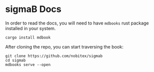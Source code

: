# sigmaB Docs

In order to read the docs, you will need to have `mdbooks` rust package installed in your system.

`cargo install mdbook`

After cloning the repo, you can start traversing the book:

```
git clone https://github.com/nobitex/sigmab
cd sigmab
mdbooks serve --open
```

